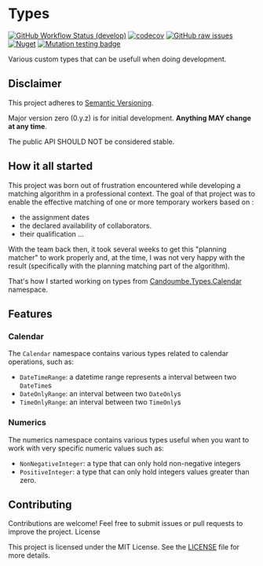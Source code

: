 #  Types <!-- omit in toc -->

[![GitHub Workflow Status (develop)](https://github.com/candoumbe/Candoumbe.Types/actions/workflows/integration.yml/badge.svg?branch=develop)](https://github.com/candoumbe/Candoumbe.Types/actions/workflows/integration.yml)
[![codecov](https://codecov.io/gh/candoumbe/candoumbe.types/branch/develop/graph/badge.svg?token=FHSC41A4X3)](https://codecov.io/gh/candoumbe/candoumbe.types)
[![GitHub raw issues](https://img.shields.io/github/issues-raw/candoumbe/candoumbe.types)](https://github.com/candoumbe/candoumbe.types/issues)
[![Nuget](https://img.shields.io/nuget/vpre/candoumbe.types)](https://nuget.org/packages/candoumbe.types)
[![Mutation testing badge](https://img.shields.io/endpoint?style=flat&url=https%3A%2F%2Fbadge-api.stryker-mutator.io%2FCandoumbe.Types)](https://dashboard.stryker-mutator.io/reports/Candoumbe.Types)

Various custom types that can be usefull when doing development.

## **Disclaimer**
This project adheres to [Semantic Versioning](https://semver.org/spec/v2.0.0.html).

Major version zero (0.y.z) is for initial development. **Anything MAY change at any time**.

The public API SHOULD NOT be considered stable.


## How it all started

This project was born out of frustration encountered while developing a matching algorithm in a professional context.
The goal of that project was to enable the effective matching of one or more temporary workers based on :
 - the assignment dates
 - the declared availability of collaborators.
 - their qualification ...

With the team back then, it took several weeks to get this "planning matcher" to work properly and,
at the time, I was not very happy with the result (specifically with the planning matching part of the algorithm).

That's how I started working on types from [Candoumbe.Types.Calendar](./src/Candoumbe.Types/Calendar) namespace.

## Features
### Calendar

The `Calendar` namespace contains various types related to calendar operations, such as:
- `DateTimeRange`: a datetime range represents a interval between two `DateTime`s
- `DateOnlyRange`: an interval between two `DateOnly`s
- `TimeOnlyRange`: an interval between two `TimeOnly`s

### Numerics
The numerics namespace contains various types useful when you want to work with very specific numeric values such as:
- `NonNegativeInteger`: a type that can only hold non-negative integers
- `PositiveInteger`: a type that can only hold integers values greater than zero.


## Contributing

Contributions are welcome! Feel free to submit issues or pull requests to improve the project.
License

This project is licensed under the MIT License.
See the [LICENSE](./LICENSE) file for more details.